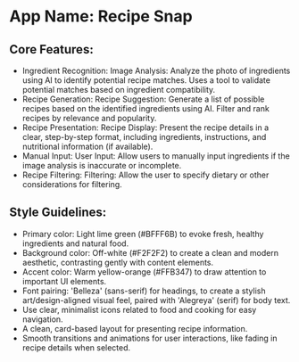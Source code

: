 # **App Name**: Recipe Snap

## Core Features:

- Ingredient Recognition: Image Analysis: Analyze the photo of ingredients using AI to identify potential recipe matches. Uses a tool to validate potential matches based on ingredient compatibility.
- Recipe Generation: Recipe Suggestion: Generate a list of possible recipes based on the identified ingredients using AI. Filter and rank recipes by relevance and popularity.
- Recipe Presentation: Recipe Display: Present the recipe details in a clear, step-by-step format, including ingredients, instructions, and nutritional information (if available).
- Manual Input: User Input: Allow users to manually input ingredients if the image analysis is inaccurate or incomplete.
- Recipe Filtering: Filtering: Allow the user to specify dietary or other considerations for filtering.

## Style Guidelines:

- Primary color: Light lime green (#BFFF6B) to evoke fresh, healthy ingredients and natural food.
- Background color: Off-white (#F2F2F2) to create a clean and modern aesthetic, contrasting gently with content elements.
- Accent color: Warm yellow-orange (#FFB347) to draw attention to important UI elements.
- Font pairing: 'Belleza' (sans-serif) for headings, to create a stylish art/design-aligned visual feel, paired with 'Alegreya' (serif) for body text.
- Use clear, minimalist icons related to food and cooking for easy navigation.
- A clean, card-based layout for presenting recipe information.
- Smooth transitions and animations for user interactions, like fading in recipe details when selected.